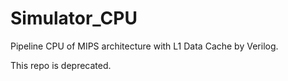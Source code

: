 Simulator_CPU
=============

Pipeline CPU of MIPS architecture with L1 Data Cache by Verilog.

This repo is deprecated.
